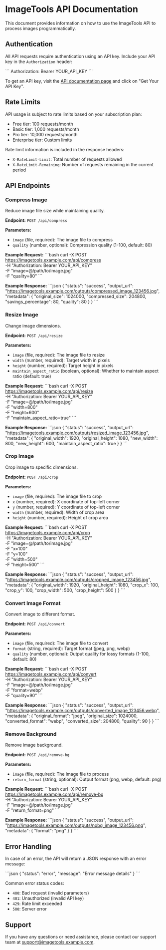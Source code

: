 # ImageTools API Documentation

This document provides information on how to use the ImageTools API to process images programmatically.

## Authentication

All API requests require authentication using an API key. Include your API key in the `Authorization` header:

\`\`\`
Authorization: Bearer YOUR_API_KEY
\`\`\`

To get an API key, visit the [API documentation page](/api) and click on "Get Your API Key".

## Rate Limits

API usage is subject to rate limits based on your subscription plan:

- Free tier: 100 requests/month
- Basic tier: 1,000 requests/month
- Pro tier: 10,000 requests/month
- Enterprise tier: Custom limits

Rate limit information is included in the response headers:
- `X-RateLimit-Limit`: Total number of requests allowed
- `X-RateLimit-Remaining`: Number of requests remaining in the current period

## API Endpoints

### Compress Image

Reduce image file size while maintaining quality.

**Endpoint:** `POST /api/compress`

**Parameters:**
- `image` (file, required): The image file to compress
- `quality` (number, optional): Compression quality (1-100, default: 80)

**Example Request:**
\`\`\`bash
curl -X POST \
  https://imagetools.example.com/api/compress \
  -H "Authorization: Bearer YOUR_API_KEY" \
  -F "image=@/path/to/image.jpg" \
  -F "quality=80"
\`\`\`

**Example Response:**
\`\`\`json
{
  "status": "success",
  "output_url": "https://imagetools.example.com/outputs/compressed_image_123456.jpg",
  "metadata": {
    "original_size": 1024000,
    "compressed_size": 204800,
    "savings_percentage": 80,
    "quality": 80
  }
}
\`\`\`

### Resize Image

Change image dimensions.

**Endpoint:** `POST /api/resize`

**Parameters:**
- `image` (file, required): The image file to resize
- `width` (number, required): Target width in pixels
- `height` (number, required): Target height in pixels
- `maintain_aspect_ratio` (boolean, optional): Whether to maintain aspect ratio (default: true)

**Example Request:**
\`\`\`bash
curl -X POST \
  https://imagetools.example.com/api/resize \
  -H "Authorization: Bearer YOUR_API_KEY" \
  -F "image=@/path/to/image.jpg" \
  -F "width=800" \
  -F "height=600" \
  -F "maintain_aspect_ratio=true"
\`\`\`

**Example Response:**
\`\`\`json
{
  "status": "success",
  "output_url": "https://imagetools.example.com/outputs/resized_image_123456.jpg",
  "metadata": {
    "original_width": 1920,
    "original_height": 1080,
    "new_width": 800,
    "new_height": 600,
    "maintain_aspect_ratio": true
  }
}
\`\`\`

### Crop Image

Crop image to specific dimensions.

**Endpoint:** `POST /api/crop`

**Parameters:**
- `image` (file, required): The image file to crop
- `x` (number, required): X coordinate of top-left corner
- `y` (number, required): Y coordinate of top-left corner
- `width` (number, required): Width of crop area
- `height` (number, required): Height of crop area

**Example Request:**
\`\`\`bash
curl -X POST \
  https://imagetools.example.com/api/crop \
  -H "Authorization: Bearer YOUR_API_KEY" \
  -F "image=@/path/to/image.jpg" \
  -F "x=100" \
  -F "y=100" \
  -F "width=500" \
  -F "height=500"
\`\`\`

**Example Response:**
\`\`\`json
{
  "status": "success",
  "output_url": "https://imagetools.example.com/outputs/cropped_image_123456.jpg",
  "metadata": {
    "original_width": 1920,
    "original_height": 1080,
    "crop_x": 100,
    "crop_y": 100,
    "crop_width": 500,
    "crop_height": 500
  }
}
\`\`\`

### Convert Image Format

Convert image to different format.

**Endpoint:** `POST /api/convert`

**Parameters:**
- `image` (file, required): The image file to convert
- `format` (string, required): Target format (jpeg, png, webp)
- `quality` (number, optional): Output quality for lossy formats (1-100, default: 80)

**Example Request:**
\`\`\`bash
curl -X POST \
  https://imagetools.example.com/api/convert \
  -H "Authorization: Bearer YOUR_API_KEY" \
  -F "image=@/path/to/image.jpg" \
  -F "format=webp" \
  -F "quality=90"
\`\`\`

**Example Response:**
\`\`\`json
{
  "status": "success",
  "output_url": "https://imagetools.example.com/outputs/converted_image_123456.webp",
  "metadata": {
    "original_format": "jpeg",
    "original_size": 1024000,
    "converted_format": "webp",
    "converted_size": 204800,
    "quality": 90
  }
}
\`\`\`

### Remove Background

Remove image background.

**Endpoint:** `POST /api/remove-bg`

**Parameters:**
- `image` (file, required): The image file to process
- `return_format` (string, optional): Output format (png, webp, default: png)

**Example Request:**
\`\`\`bash
curl -X POST \
  https://imagetools.example.com/api/remove-bg \
  -H "Authorization: Bearer YOUR_API_KEY" \
  -F "image=@/path/to/image.jpg" \
  -F "return_format=png"
\`\`\`

**Example Response:**
\`\`\`json
{
  "status": "success",
  "output_url": "https://imagetools.example.com/outputs/nobg_image_123456.png",
  "metadata": {
    "format": "png"
  }
}
\`\`\`

## Error Handling

In case of an error, the API will return a JSON response with an error message:

\`\`\`json
{
  "status": "error",
  "message": "Error message details"
}
\`\`\`

Common error status codes:
- `400`: Bad request (invalid parameters)
- `401`: Unauthorized (invalid API key)
- `429`: Rate limit exceeded
- `500`: Server error

## Support

If you have any questions or need assistance, please contact our support team at support@imagetools.example.com.
